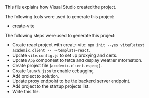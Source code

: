 This file explains how Visual Studio created the project.

The following tools were used to generate this project:
- create-vite

The following steps were used to generate this project:
- Create react project with create-vite: `npm init --yes vite@latest academix.client -- --template=react`.
- Update `vite.config.js` to set up proxying and certs.
- Update `App` component to fetch and display weather information.
- Create project file (`academix.client.esproj`).
- Create `launch.json` to enable debugging.
- Add project to solution.
- Update proxy endpoint to be the backend server endpoint.
- Add project to the startup projects list.
- Write this file.
